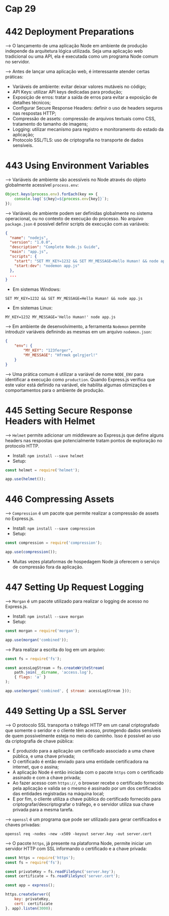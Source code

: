 # Cap 29

# 442 Deployment Preparations
--> O lançamento de uma aplicação Node em ambiente de produção independe da arquitetura lógica utilizada. 
Seja uma aplicação web tradicional ou uma API, ela é executada como um programa Node comum no servidor.

--> Antes de lançar uma aplicação web, é interessante atender certas práticas:
* Variáveis de ambiente: evitar deixar valores mutáveis no código;
* API Keys: utilizar API keys dedicadas para produção;
* Exposição de erros: tratar a saída de erros para evitar a exposição de detalhes técnicos;
* Configurar Secure Response Headers: definir o uso de headers seguros nas respostas HTTP;
* Compressão de assets: compressão de arquivos textuais como CSS, tratamento do tamanho de imagens;
* Logging: utilizar mecanísmo para registro e monitoramento do estado da aplicação;
* Protocolo SSL/TLS: uso de criptografia no transporte de dados sensíveis.

# 443 Using Environment Variables
--> Variáveis de ambiente são acessíveis no Node através do objeto globalmente acessível `process.env`:
```javascript
Object.keys(process.env).forEach(key => {
    console.log(`${key}=${process.env[key]}`);
});
```

--> Variáveis de ambiente podem ser definidas globalmente no sistema operacional, ou no contexto de execução 
do processo. No arquivo `package.json` é possível definir scripts de execução com as variáveis:
```json
{
  "name": "nodejs",
  "version": "1.0.0",
  "description": "Complete Node.js Guide",
  "main": "app.js",
  "scripts": {
    "start": "SET MY_KEY=1232 && SET MY_MESSAGE=Hello Human! && node app.js",
    "start:dev": "nodemon app.js"
  },
  ...
}
```
* Em sistemas Windows:
```
SET MY_KEY=1232 && SET MY_MESSAGE=Hello Human! && node app.js
```
* Em sistemas Linux:
```
MY_KEY=1232 MY_MESSAGE='Hello Human!' node app.js
```

--> Em ambiente de desenvolvimento, a ferramenta `Nodemon` permite introduzir variáveis definindo as mesmas 
em um arquivo `nodemon.json`:
```json
{
    "env": {
        "MY_KEY": "123ferger",
        "MY_MESSAGE": "Hfrmek gelrgjerl!"
    }
}
```

--> Uma prática comum é utilizar a variável de nome `NODE_ENV` para identificar a execução como `production`. 
Quando Express.js verifica que este valor está definido na variável, ele habilita algumas otimizações e 
comportamentos para o ambiente de produção.

# 445 Setting Secure Response Headers with Helmet
--> `Helmet` permite adicionar um middleware ao Express.js que define alguns headers nas respostas que 
potencialmente tratam pontos de exploração no protocolo HTTP.
* Install: `npm install --save helmet`
* Setup:
```javascript
const helmet = require('helmet');

app.use(helmet());
```

# 446 Compressing Assets
--> `Compression` é um pacote que permite realizar a compressão de assets no Express.js.
* Install: `npm install --save compression`
* Setup:
```javascript
const compression = require('compression');

app.use(compression());
```
* Muitas vezes plataformas de hospedagem Node já oferecem o serviço de compressão fora da aplicação.

# 447 Setting Up Request Logging
--> `Morgan` é um pacote utilizado para realizar o logging de acesso no Express.js.
* Install: `npm install --save morgan`
* Setup:
```javascript
const morgan = require('morgan');

app.use(morgan('combined'));
```

--> Para realizar a escrita do log em um arquivo:
```javascript
const fs = require('fs');

const acessLogStream = fs.createWriteStream(
    path.join(__dirname, 'access.log'),
    { flags: 'a' }
);

app.use(morgan('combined', { stream: acessLogStream }));
```

# 449 Setting Up a SSL Server
--> O protocolo SSL transporta o tráfego HTTP em um canal criptografado que somente o seridor e o cliente 
têm acesso, protegendo dados sensíveis de quem possivelmente esteja no meio do caminho. Isso é possível ao 
uso da criptografia de chave pública:
* É produzido para a aplicação um certificado associado a uma chave pública, e uma chave privada;
* O certificado é então enviado para uma entidade certificadora na internet, que o assina;
* A aplicação Node é então iniciada com o pacote `https` com o certificado assinado e com a chave privada;
* Ao fazer acesso com `https://`,  o browser recebe o certificado fornecido pela aplicação e valida se o 
mesmo é assinado por um dos certificados das entidades registradas na máquina local;
* E por fim, o cliente utiliza a chave pública do certificado fornecido para criptografar/descriptografar o 
tráfego, e o servidor utiliza sua chave privada para a mesma tarefa.

--> `openssl` é um programa que pode ser utilizado para gerar certificados e chaves privadas:
```
openssl req -nodes -new -x509 -keyout server.key -out server.cert
```

--> O pacote `https`, já presente na plataforma Node, permite iniciar um servidor HTTP com SSL informando o 
certificado e a chave privada:
```javascript
const https = require('https');
const fs = require('fs');

const privateKey = fs.readFileSync('server.key');
const certificate = fs.readFileSync('server.cert');

const app = express();

https.createServer({ 
    key: privateKey,
    cert: certificate
}, app).listen(3000);
```
